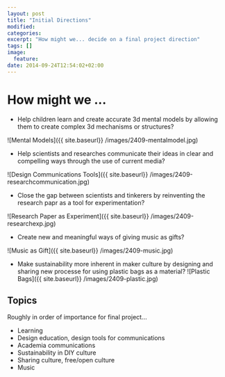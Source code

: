 ```yaml
---
layout: post
title: "Initial Directions"
modified:
categories: 
excerpt: "How might we... decide on a final project direction"
tags: []
image:
  feature:
date: 2014-09-24T12:54:02+02:00
---
```


# How might we ... 

- Help children learn and create accurate 3d mental models by allowing them to create complex 3d mechanisms or structures?

![Mental Models]({{ site.baseurl}} /images/2409-mentalmodel.jpg)

- Help scientists and researches communicate their ideas in clear and compelling ways through the use of current media?

![Design Communications Tools]({{ site.baseurl}} /images/2409-researchcommunication.jpg)

- Close the gap between scientists and tinkerers by reinventing the research papr as a tool for experimentation?

![Research Paper as Experiment]({{ site.baseurl}} /images/2409-researchexp.jpg)

- Create new and meaningful ways of giving music as gifts?

![Music as Gift]({{ site.baseurl}} /images/2409-music.jpg)

- Make sustainability more inherent in maker culture by designing and sharing new processe for using plastic bags as a material?
![Plastic Bags]({{ site.baseurl}} /images/2409-plastic.jpg)


## Topics

Roughly in order of importance for final project... 

- Learning
- Design education, design tools for communications
- Academia communications
- Sustainability in DIY culture
- Sharing culture, free/open culture
- Music

